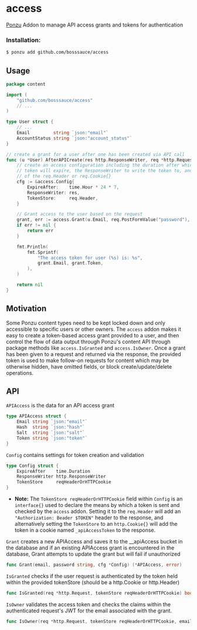 # access
[Ponzu](https://ponzu-cms.org) Addon to manage API access grants and tokens for authentication

### Installation:
```bash
$ ponzu add github.com/bosssauce/access
```

## Usage

```go
package content

import (
	"github.com/bosssauce/access"
	// ...
)

type User struct {
    // ... 
	Email         string `json:"email"`
	AccountStatus string `json:"account_status"`
}

// create a grant for a user after one has been created via API call
func (u *User) AfterAPICreate(res http.ResponseWriter, req *http.Request) error {
	// create an access configuration including the duration after which the
	// token will expire, the ResponseWriter to write the token to, and which
	// of the req.Header or req.Cookie{}
	cfg := &access.Config{
		ExpireAfter:    time.Hour * 24 * 7,
		ResponseWriter: res,
		TokenStore:     req.Header,
	}

	// Grant access to the user based on the request
	grant, err := access.Grant(u.Email, req.PostFormValue("password"), cfg)
	if err != nil {
		return err
	}

	fmt.Println(
		fmt.Sprintf(
			"The access token for user (%s) is: %s",
			grant.Email, grant.Token,
		),
	)

	return nil
}
```

## Motivation

Some Ponzu content types need to be kept locked down and only accessible to
specific users or other owners. The `access` addon makes it easy to create a 
token-based access grant provided to a user, and then control the flow of data
output through Ponzu's content API through package methods like `access.IsGranted`
and `access.IsOwner`. Once a grant has been given to a request and returned via the response, the provided token is used to make follow-on requests for content which may be otherwise hidden, have omitted fields, or block create/update/delete operations. 

## API

`APIAccess` is the data for an API access grant
```go
type APIAccess struct {
	Email string `json:"email"`
	Hash  string `json:"hash"`
	Salt  string `json:"salt"`
	Token string `json:"token"`
}
```

`Config` contains settings for token creation and validation
```go
type Config struct {
	ExpireAfter    time.Duration
	ResponseWriter http.ResponseWriter
	TokenStore     reqHeaderOrHTTPCookie
}
```
- **Note:** The `TokenStore reqHeaderOrHTTPCookie` field within `Config` is an `interface{}` used to declare the means by which a token is sent and checked by the `access` addon. Setting it to the `req.Header` will add an `"Authorization: Beader $TOKEN"` header to the response, and alternatively setting the `TokenStore` to an `http.Cookie{}` will add the token in a cookie named `_apiAccessToken` to the response.


`Grant` creates a new APIAccess and saves it to the __apiAccess bucket in the database
and if an existing APIAccess grant is encountered in the database, Grant attempts
to update the grant but will fail if unauthorized
```go
func Grant(email, password string, cfg *Config) (*APIAccess, error)
```


`IsGranted` checks if the user request is authenticated by the token held within
the provided tokenStore (should be a http.Cookie or http.Header)
```go
func IsGranted(req *http.Request, tokenStore reqHeaderOrHTTPCookie) bool
```

`IsOwner` validates the access token and checks the claims within the
authenticated request's JWT for the email associated with the grant.
```go
func IsOwner(req *http.Request, tokenStore reqHeaderOrHTTPCookie, email string) bool
```
